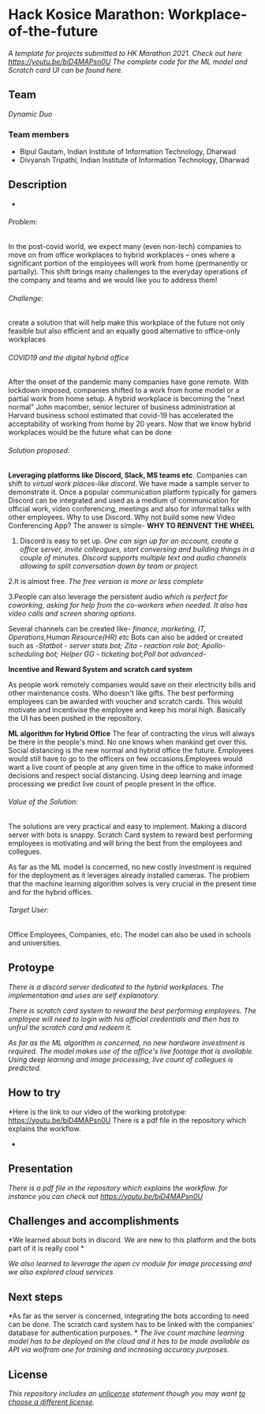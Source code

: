 # Hack Kosice Marathon: Workplace-of-the-future


*A template for projects submitted to HK Marathon 2021. Check out here https://youtu.be/biD4MAPsn0U
The complete code for the ML model and Scratch card UI can be found here.*

## Team

*Dynamic Duo*

### Team members

- Bipul Gautam, Indian Institute of Information Technology, Dharwad
- Divyansh Tripathi, Indian Institute of Information Technology, Dharwad

## Description

*
###### Problem: 
In the post-covid world, we expect many (even non-tech) companies to move on from office workplaces to hybrid workplaces – ones where a significant portion of the employees will work from home (permanently or partially). This shift brings many challenges to the everyday operations of the company and teams and we would like you to address them!

###### Challenge:
create a solution that will help make this workplace of the future not only feasible but also efficient and an equally good alternative to office-only workplaces


###### COVID19 and the digital hybrid office
After the onset of the pandemic many companies have gone remote. With lockdown imposed, companies shifted to a work from home model or a partial work from home setup.
A hybrid workplace is becoming the "next normal"
John macomber, senior lecturer of business administration at Harvard business school estimated that covid-19 has accelerated the acceptability of working from home by 20 years.
Now that we know hybrid workplaces would be the future what can be done

###### Solution proposed:
**Leveraging platforms like Discord, Slack, MS teams etc**.
Companies can shift to *virtual work places-like discord*. We have made a sample server to demonstrate it. Once a popular communication platform typically for gamers Discord can
be integrated and used as a medium of communication for official work, video conferencing, meetings and also for informal talks with other employees.
Why to use Discord. Why not build some new Video Conferencing App?
The answer is simple- **WHY TO REINVENT THE WHEEL**

1. Discord is easy to set up.
*One can sign up for an account, create a office server, invite colleagues, start conversing and building things in a couple of minutes. Discord supports multiple text and audio channels allowing to split conversation down by team or project.*

2.It is almost free.
*The free version is more or less complete*

3.People can also leverage the persistent audio *which is perfect for coworking, asking for help from the co-workers when needed. It also has
video calls and screen sharing options.*

Several channels can be created like- *finance, marketing, IT, Operations,Human Resource(HR) etc*
Bots can also be added or created such as -*Statbot - server stats bot; Zita - reaction role bot; Apollo- scheduling bot; Helper GG - ticketing bot;Poll bot advanced-*


**Incentive and Reward System and scratch card system**

As people work remotely companies would save on their electricity bills and other maintenance costs. Who doesn't like gifts. The best performing employees can be awarded with voucher and scratch cards.
This would motivate and incentivise the employee and keep his moral high. Basically the UI has been pushed in the repository.

**ML algorithm for Hybrid Office**
The fear of contracting the virus will always be there in the people's mind. No one knows when mankind get over this. Social distancing is the new normal and hybrid office the future. Employees would still have to go to the officers on few occasions.Employees would want a live count of people at any given time in the office to make informed decisions and respect social distancing. Using deep learning and image processing we predict live count of people present in the office.



###### Value of the Solution:
The solutions are very practical and easy to implement. Making a discord server with bots is snappy. 
Scratch Card system to reward best performing employees is motivating and will bring the best from the employees and collegues. 

As far as the ML model is concerned, no new costly investment is required for the deployment as it leverages  already installed cameras. The problem that the machine learning algorithm solves is very crucial in the present time and for the hybrid offices.

###### Target User:
Office Employees, Companies, etc. The model can also be used in schools and universities.

## Protoype

*There is a discord server dedicated to the hybrid workplaces. The implementation and uses are self explanatory.*


*There is scratch card system to reward the best performing employees.
The employee will need to login with his official credentials and then has to unfrul the scratch card and redeem it.*

*As far as the ML algorithm is concerned, no new hardware investment is required. The model makes use of the office's live footage that is available. Using deep learning and image processing, live count of collegues is predicted.*

## How to try

*Here is the link to our video of the working prototype: https://youtu.be/biD4MAPsn0U
There is a pdf file in the repository which explains the workflow.


*

## Presentation

*There is a pdf file in the repository which explains the workflow.
for instance you can check out  https://youtu.be/biD4MAPsn0U*

## Challenges and accomplishments

*We learned about bots in discord. We are new to this platform and the bots part of it is really cool *

*We also learned to leverage the open cv module for image processing and we also explored cloud services*

## Next steps

*As far as the server is concerned, integrating the bots according to need can be done. The scratch card system has to be linked with the companies' database for authentication purposes.
*
*The live count machine learning model has to be deployed on the cloud and it has to be made available as API via wolfram one for training and increasing accuracy purposes.*

## License

*This repository includes an [unlicense](http://unlicense.org/) statement though you may want [to choose a different license](https://choosealicense.com/).*
